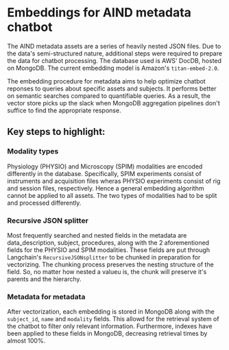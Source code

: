 # Embeddings for AIND metadata chatbot

The AIND metadata assets are a series of heavily nested JSON files. Due to the data's semi-structured nature, additional steps were required to prepare the data for chatbot processing. The database used is AWS' DocDB, hosted on MongoDB. The current embedding model is Amazon's `titan-embed-2.0`.

The embedding procedure for metadata aims to help optimize chatbot reponses to queries about specific assets and subjects. It performs better on semantic searches compared to quantifiable queries. As a result, the vector store picks up the slack when MongoDB aggregation pipelines don't suffice to find the appropriate response.

## Key steps to highlight:

### Modality types
Physiology (PHYSIO) and Microscopy (SPIM) modalities are encoded differently in the database. Specifically, SPIM experiments consist of instruments and acquisition files wheras PHYSIO experiments consist of rig and session files, respectively. Hence a general embedding algorithm cannot be applied to all assets. The two types of modalities had to be split and processed differently. 
 
### Recursive JSON splitter
Most frequently searched and nested fields in the metadata are data_description, subject, procedures, along with the 2 aforementioned fields for the PHYSIO and SPIM modalities. These fields are put through Langchain's `RecursiveJSONsplitter` to be chunked in preparation for vectorizing. The chunking process preserves the nesting structure of the field. So, no matter how nested a valueu is, the chunk will preserve it's parents and the hierarchy.

### Metadata for metadata
After vectorization, each embedding is stored in MongoDB along with the `subject_id`, `name` and `modality` fields. This allowd for the retrieval system of the chatbot to filter only relevant information. Furthermore, indexes have been applied to these fields in MongoDB, decreasing retrieval times by almost 100%.
